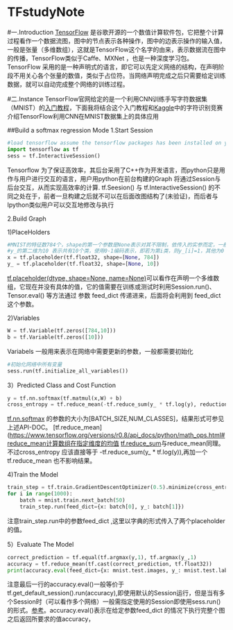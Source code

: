 # TFstudyNote
#一.Introduction
[TensorFlow](https://www.tensorflow.org) 是谷歌开源的一个数值计算软件包，它把整个计算过程看作一个数据流图，图中的节点表示各种操作，图中的边表示操作的输入值，一般是张量（多维数组），这就是TensorFlow这个名字的由来，表示数据流在图中的传播，TensorFlow类似于Caffe、MXNet ，也是一种深度学习包。TensorFlow 采用的是一种声明式的语言，即它可以先定义网络的结构，在声明阶段不用关心各个张量的数值，类似于占位符。当网络声明完成之后只需要给定训练数据，就可以自动完成整个网络的训练过程。

#二.Instance
TensorFlow官网给定的是一个利用CNN训练手写字符数据集（MNIST）的[入门教程](https://www.tensorflow.org/versions/r0.8/tutorials/mnist/pros/index.html)，下面我将结合这个入门教程和[Kaggle](https://www.kaggle.com/c/digit-recognizer)中的字符识别竞赛介绍TensorFlow利用CNN在MNIST数据集上的具体应用

##Build a softmax regression Mode
1.Start Session
```python
#load tensorflow assume the tensorflow packages has been installed on your pc
import tensorflow as tf
sess = tf.InteractiveSession()
```
Tensorflow 为了保证高效率，其后台采用了C++作为开发语言，而python只是用作与用户进行交互的语言，用户用python在前台构建的Graph 将通过Session与后台交互，从而实现高效率的计算. tf.Seesion() 与 tf.InteractiveSession() 的不同之处在于，前者一旦构建之后就不可以在后面改图结构了(未验证)，而后者与Ipython类似用户可以交互地修改与执行

2.Build Graph

1)PlaceHolders
```python
#MNIST的特征数784个，shape的第一个参数是None表示对其不限制，依传入的实参而定，一般为Batch_size（一次训练的样本数）
#y_的第二维为10 表示共有10个类，使用0-1编码表示，即若为第i类，则y_[i]=1，其他为0
x = tf.placeholder(tf.float32, shape=[None, 784])
y_ = tf.placeholder(tf.float32, shape=[None, 10])
```
[tf.placeholder(dtype, shape=None, name=None)](https://www.tensorflow.org/versions/r0.8/api_docs/python/io_ops.html#placeholder)可以看作在声明一个多维数组，它现在并没有具体的值，它的值需要在训练或测试时利用Session.run()、Tensor.eval() 等方法通过 参数 feed_dict 传递进来，后面将会利用到 feed_dict这个参数。
    
2)Variables

```python
W = tf.Variable(tf.zeros([784,10]))
b = tf.Variable(tf.zeros([10]))
```
Variabels 一般用来表示在网络中需要更新的参数，一般都需要初始化

```python
#初始化网络中所有变量
sess.run(tf.initialize_all_variables())
```

3）Predicted Class and Cost Function

```python
y = tf.nn.softmax(tf.matmul(x,W) + b)
cross_entropy = tf.reduce_mean(-tf.reduce_sum(y_ * tf.log(y), reduction_indices=[1]))
```
[tf.nn.softmax](https://www.tensorflow.org/versions/r0.8/api_docs/python/nn.html#softmax) 的参数的大小为[BATCH_SIZE,NUM_CLASSES]，结果形式可参见上述API-DOC。
[tf.reduce_mean](https://www.tensorflow.org/versions/r0.8/api_docs/python/math_ops.html#reduce_mean计算数组在指定维度的均值
[tf.reduce_sum](https://www.tensorflow.org/versions/r0.8/api_docs/python/math_ops.html#reduce_sum)与reduce_mean同理。不过cross_entropy 应该直接等于 -tf.reduce_sum(y_ * tf.log(y)),再加一个tf.reduce_mean 也不影响结果。

4)Train the Model

```python
train_step = tf.train.GradientDescentOptimizer(0.5).minimize(cross_entropy)
for i in range(1000):
    batch = mnist.train.next_batch(50)
    train_step.run(feed_dict={x: batch[0], y_: batch[1]})
```

注意train_step.run中的参数feed_dict ,这里以字典的形式传入了两个placeholder的值。

5）Evaluate The Model

```python
correct_prediction = tf.equal(tf.argmax(y,1), tf.argmax(y_,1)
accuracy = tf.reduce_mean(tf.cast(correct_prediction, tf.float32))
print(accuracy.eval(feed_dict={x: mnist.test.images, y_: mnist.test.labels}))
```
注意最后一行的accuracy.eval()一般等价于tf.get_default_session().run(accuracy),即使用默认的Session运行，但是当有多个Session时（可以看作多个网络）一般需指定使用的Session即使用sess.run()的形式。[参考](https://www.tensorflow.org/versions/r0.8/resources/faq.html#contents)。accuracy.eval()表示在给定参数feed_dict 的情况下执行完整个图之后返回所要求的值accuracy，

